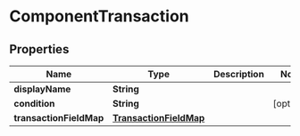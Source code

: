 

# ComponentTransaction


## Properties

Name | Type | Description | Notes
------------ | ------------- | ------------- | -------------
**displayName** | **String** |  | 
**condition** | **String** |  |  [optional]
**transactionFieldMap** | [**TransactionFieldMap**](TransactionFieldMap.md) |  | 



